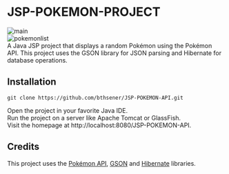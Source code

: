 # JSP-POKEMON-PROJECT
![main](https://user-images.githubusercontent.com/27796975/236394447-c3a12d9c-a171-455c-8417-874a3e6fda4e.jpg)  
![pokemonlist](https://user-images.githubusercontent.com/27796975/236394459-3aa47efd-6f4c-46f0-a521-da57c226efd3.jpg)  
A Java JSP project that displays a random Pokémon using the Pokémon API. This project uses the GSON library for JSON parsing and Hibernate for database operations. 

## Installation
```
git clone https://github.com/bthsener/JSP-POKEMON-API.git
```
Open the project in your favorite Java IDE.  
Run the project on a server like Apache Tomcat or GlassFish.  
Visit the homepage at http://localhost:8080/JSP-POKEMON-API.

## Credits
This project uses the [Pokémon API](https://pokeapi.co/docs/v2), [GSON](https://github.com/google/gson) and [Hibernate](https://hibernate.org/) libraries.

